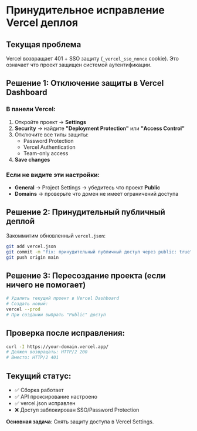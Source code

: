 # Принудительное исправление Vercel деплоя

## Текущая проблема
Vercel возвращает 401 + SSO защиту (`_vercel_sso_nonce` cookie).
Это означает что проект защищен системой аутентификации.

## Решение 1: Отключение защиты в Vercel Dashboard

### В панели Vercel:
1. Откройте проект → **Settings**
2. **Security** → найдите **"Deployment Protection"** или **"Access Control"**
3. Отключите все типы защиты:
   - Password Protection
   - Vercel Authentication 
   - Team-only access
4. **Save changes**

### Если не видите эти настройки:
- **General** → Project Settings → убедитесь что проект **Public**
- **Domains** → проверьте что домен не имеет ограничений доступа

## Решение 2: Принудительный публичный деплой

Закоммитим обновленный `vercel.json`:

```bash
git add vercel.json
git commit -m "fix: принудительный публичный доступ через public: true"
git push origin main
```

## Решение 3: Пересоздание проекта (если ничего не помогает)

```bash
# Удалить текущий проект в Vercel Dashboard
# Создать новый:
vercel --prod
# При создании выбрать "Public" доступ
```

## Проверка после исправления:
```bash
curl -I https://your-domain.vercel.app/
# Должен возвращать: HTTP/2 200
# Вместо: HTTP/2 401
```

## Текущий статус:
- ✅ Сборка работает
- ✅ API проксирование настроено  
- ✅ vercel.json исправлен
- ❌ Доступ заблокирован SSO/Password Protection

**Основная задача**: Снять защиту доступа в Vercel Settings.